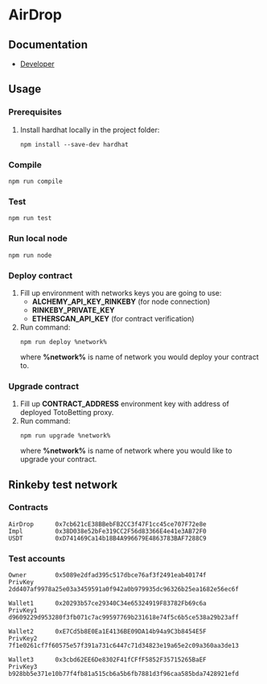 # AirDrop

## Documentation

- [Developer](./docs/index.html)  

## Usage
### Prerequisites
1. Install hardhat locally in the project folder:
   ```
   npm install --save-dev hardhat
   ```
### Compile

```
npm run compile
```

### Test

```
npm run test
```

### Run local node

```
npm run node
```

### Deploy contract
1. Fill up environment with networks keys you are going to use:
   - **ALCHEMY_API_KEY_RINKEBY** (for node connection)
   - **RINKEBY_PRIVATE_KEY**
   - **ETHERSCAN_API_KEY** (for contract verification)
2. Run command:
   ```
   npm run deploy %network%
   ```
   where **%network%** is name of network you would deploy your contract to.
### Upgrade contract
1. Fill up **CONTRACT_ADDRESS** environment key with address of deployed TotoBetting proxy.  
2. Run command:
   ```
   npm run upgrade %network%
   ```
   where **%network%** is name of network where you would like to upgrade your contract.

## Rinkeby test network
### Contracts
```
AirDrop      0x7cb621cE38BBebFB2CC3f47F1cc45ce707F72e8e
Impl         0x38D038e52bFe319CC2F56d83366E4e41e3AB72F0
USDT         0xD741469Ca14b18B4A996679E4863783BAF7288C9
```
### Test accounts
```
Owner        0x5089e2dfad395c517dbce76af3f2491eab40174f
PrivKey      2dd407af9978a25e03a3459591a0f942a0b979935dc96326b25ea1682e56ec6f

Wallet1      0x20293b57ce29340C34e65324919F83782Fb69c6a
PrivKey1     d9609229d953280f3fb071c7ac99597769b231618e74f5c6b5ce538a29b23aff

Wallet2      0xE7Cd5b8E0Ea1E4136BE09DA14b94a9C3b8454E5F
PrivKey2     7f1e0261cf7f60575e57f391a731c6447c71d34823e19a65e2c09a360aa3de13

Wallet3      0x3cbd62EE6De8302F41fCFfF5852F35715265BaEF
PrivKey3     b928bb5e371e10b77f4fb81a515cb6a5b6fb7881d3f96caa585bda7428921efd
```
